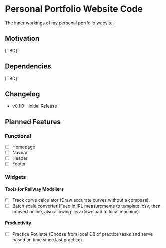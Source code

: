 # Personal Portfolio Website Code
The inner workings of my personal portfolio website.
## Motivation
[TBD]
## Dependencies
[TBD]
## Changelog
- v0.1.0 - Initial Release
## Planned Features
### Functional
- [ ] Homepage
- [ ] Navbar
- [ ] Header
- [ ] Footer
### Widgets
#### Tools for Railway Modellers
- [ ] Track curve calculator (Draw accurate curves without a compass).
- [ ] Batch scale converter (Feed in IRL measurements to template .csv, then convert online, also allowing .csv download to local machine).
#### Productivity
- [ ] Practice Roulette (Choose from local DB of practice tasks and serve based on time since last practice).
